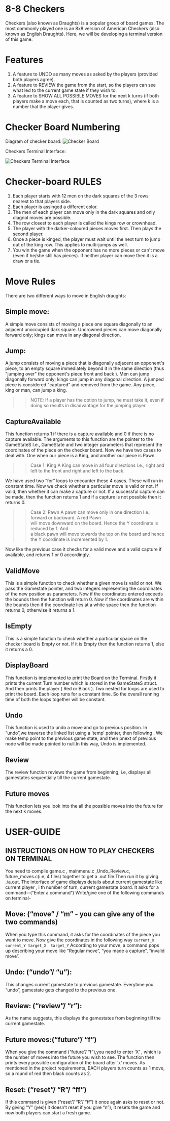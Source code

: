 # 8-8 Checkers
Checkers (also known as Draughts) is a popular group of board games. The most commonly played one is an 8x8 version of American Checkers (also known as English Draughts). Here, we will be developing a terminal version of this game.

# Features
1. A feature to UNDO as many moves as asked by the players (provided both players agree).
2. A feature to REVIEW the game from the start, so the players can see what led to the current game state if they wish to.
3. A feature to SHOW ALL POSSIBLE MOVES for the next k turns (if both players make a move each, that is counted as two turns), where k is a number that the player gives.

# Checker Board Numbering
Diagram of checker board:
![Checker Board](/Checkers_in_C/checker.png)

Checkers Terminal Interface:

![Checkers Terminal Interface](/Checkers_in_C/checker1.png)
# Checker-board RULES
1. Each player starts with 12 men on the dark squares of the 3 rows nearest to that players side.
2. Each player is assinged a different color.
3. The men of each player can move only in the dark squares and only diagnol moves are possible.
4. The row closest to each player is called the kings row or crownhead.
5. The player with the darker-coloured pieces moves first. Then plays the second player.
6. Once a piece is kinged, the player must wait until the next turn to jump out of the king row. This applies to multi-jumps as well.
7. You win the game when the opponent has no more pieces or can't move (even if he/she still has pieces). If neither player can move then it is a draw or a tie.

# Move Rules
There are two different ways to move in English draughts:

## Simple move:

A simple move consists of moving a piece one square diagonally to an adjacent unoccupied dark square. 
Uncrowned pieces can move diagonally forward only; kings can move in any diagonal direction.

## Jump:

A jump consists of moving a piece that is diagonally adjacent an opponent's piece, to an empty square immediately beyond it in the same direction (thus "jumping over" the opponent's piece front and back ). 
Men can jump diagonally forward only; kings can jump in any diagonal direction. A jumped piece is considered "captured" and removed from the game. Any piece, king or man, can jump a king. 

>> NOTE:
If a player has the option to jump, he must take it, even if doing so results in disadvantage for the jumping player.

## CaptureAvailable 
This function returns 1 if there is a capture available and 0 if there is no capture available. 
The arguments to this function are the pointer to the GameStateS I.e., GameState and two integer parameters that represent the coordinates of the piece on the checker board. 
Now we have two cases to deal with. One when our piece is a King, and another our piece is Pawn. 
>> Case 1: King 
A King can move in all four directions I.e., right and left to the front and right and left to the back. 
                          
We have used two “for” loops to encounter these 4 cases. These will run in constant time. 
Now we check whether a particular move is valid or not. If valid, then whether it can make a capture or not. 
If a successful capture can be made, then the function returns 1 and if a capture is not possible then it returns 0.  
                                   
>> Case 2: Pawn 
 A pawn can move only in one direction I.e., forward or backward. A red Pawn                 
 will  move downward on the board. Hence the Y coordinate is reduced by 1. And  
 a black  pawn will move towards the top on the board and hence the Y 
 coordinate is incremented by 1. 
                         
Now like the previous case it checks for a valid move and a valid capture if                                          
available, and returns 1 or 0 accordingly.  

## ValidMove
This is a simple function to check whether a given move is valid or not.
We pass the Gamestate pointer, and two integers representing the coordinates of the new position as parameters. 
Now if the coordinates entered exceeds the bounds then the function will return 0.
Now if the coordinates are within the bounds then if the coordinate lies at a white space then the function returns 0, otherwise it returns a 1.

## IsEmpty
This is a simple function to check whether a particular space on the checker board is Empty or not.
If it is Empty then the function returns 1, else it returns a 0.

## DisplayBoard
This function is implemented to print the Board on the Terminal.
Firstly it prints the current Turn number which is stored in the GameStateS struct. And then prints the player ( Red or Black ).
Two nested for loops are used to print the board. Each loop runs for a constant time. So the overall running time of both the loops together will be constant.

## Undo
This function is used to undo a move and go to previous position. In “undo”,we traverse the linked list using a ‘temp’ pointer, then following . We make temp point to the previous game state, and then pnext of previous node will be made pointed to null.In this way, Undo is implemented.

## Review
The review function reviews the game from beginning, i.e, displays all gamestates sequentially till the current gamestate.

## Future moves
This function lets you look into the all the possible moves into the future for the next k moves.



# USER-GUIDE  
## INSTRUCTIONS ON HOW TO PLAY CHECKERS ON TERMINAL 

You need to compile game.c , mainmenu.c ,Undo_Review.c, future_moves.c(i.e, 4 files) together to get a .out file.Then run it by giving ./a.out.
The interface of game displays details about current gamestate like current player , i th number of turn, current gamestate board.
It asks for a command--(“Enter a command”)
Write/give one of the following commands on terminal-
## Move: (“move” /  “m” - you can give any of the two commands)
When you type this command, it asks for the coordinates of the piece you want to move. Now give the coordinates in the following way
``current_X  current_Y target_X  target_Y``
According to your move, a command pops up describing your move like “Regular move”, “you made a capture”, “invalid move”.
## Undo: (“undo”/ “u”): 
This changes current gamestate to previous gamestate. Everytime you “undo”, gamestate gets changed to the previous one.
## Review: (“review”/ “r”):
As the name suggests, this displays the gamestates from beginning till the current gamestate.
## Future moves:(“future”/ “f”) 
When you give the command (“future”/ “f”),you need to enter ‘X’ , which is the number of moves into the future you wish to see.
The function then prints every possible configuration of the board after ‘x’ moves. As mentioned in the project requirements, EACH players turn counts as 1 move, so a round of red then black counts as 2.
## Reset: (“reset”/ “R”/ “ff”)
If this command is given (“reset”/ “R”/ “ff”) it once again asks to reset or not. By giving “Y” (yes)( it doesn’t reset if you give “n”), it resets the game and now both players can start a fresh game.



